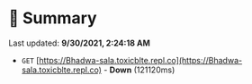 # 📖 Summary
Last updated: **9/30/2021, 2:24:18 AM**

- `GET` [https://Bhadwa-sala.toxicblte.repl.co](https://Bhadwa-sala.toxicblte.repl.co) - **Down** (121120ms)
